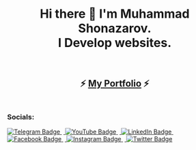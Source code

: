 <h1 align="center">
Hi there 👋 I'm Muhammad Shonazarov.<br>I Develop websites.
  <br><br>
</h1>

<h2 align="center">
  ⚡ <a href="https://mukhammad-dev.vercel.app" target="_blank">My Portfolio</a> ⚡
  <br><br>
</h2>

### Socials:

<div id="badges">
  <a href="https://t.me/shonazarovdev">
    <img src="https://img.shields.io/badge/telegram-blue?style=for-the-badge&logo=telegram&logoColor=white" alt="Telegram Badge" />
  </a>&nbsp;<!--
  --><a href="https://youtube.com/@mukhammaddev">
    <img src="https://img.shields.io/badge/youtube-red?style=for-the-badge&logo=youtube&logoColor=white" alt="YouTube Badge" />
  </a>&nbsp;<!--
  --><a href="[https://t.me/shonazarovdev](https://linkedin.com/in/mukhammaddev/)">
    <img src="https://img.shields.io/badge/linkedin-blue?style=for-the-badge&logo=linkedin&logoColor=white" alt="LinkedIn Badge" />
  </a>&nbsp;<!--
  --><a href="https://www.facebook.com/mukhammaddev">
    <img src="https://img.shields.io/badge/facebook-blue?style=for-the-badge&logo=facebook&logoColor=white" alt="Facebook Badge" />
  </a>&nbsp;<!--
  --><a href="https://instagram.com/mukhammaddev">
    <img src="https://img.shields.io/badge/instagram-pink?style=for-the-badge&logo=instagram&logoColor=white" alt="Instagram Badge" />
  </a>&nbsp;<!--
  --><a href="https://twitter.com/mukhammaddev">
    <img src="https://img.shields.io/badge/twitter-blue?style=for-the-badge&logo=twitter&logoColor=white" alt="Twitter Badge" />
  </a>
</div>
